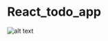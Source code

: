 # React_todo_app



![alt text](https://user-images.githubusercontent.com/29551067/31493213-7ad078dc-af4e-11e7-929d-0f96fdaa5cd9.png)

